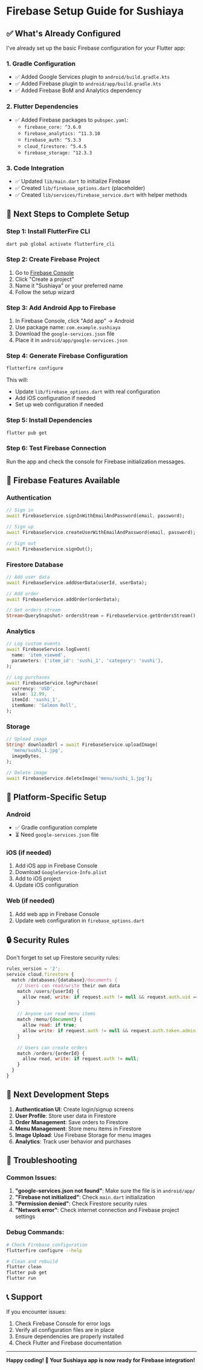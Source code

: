 # Firebase Setup Guide for Sushiaya

## ✅ What's Already Configured

I've already set up the basic Firebase configuration for your Flutter app:

### 1. **Gradle Configuration**
- ✅ Added Google Services plugin to `android/build.gradle.kts`
- ✅ Added Firebase plugin to `android/app/build.gradle.kts`
- ✅ Added Firebase BoM and Analytics dependency

### 2. **Flutter Dependencies**
- ✅ Added Firebase packages to `pubspec.yaml`:
  - `firebase_core: ^3.6.0`
  - `firebase_analytics: ^11.3.10`
  - `firebase_auth: ^5.3.3`
  - `cloud_firestore: ^5.4.5`
  - `firebase_storage: ^12.3.3`

### 3. **Code Integration**
- ✅ Updated `lib/main.dart` to initialize Firebase
- ✅ Created `lib/firebase_options.dart` (placeholder)
- ✅ Created `lib/services/firebase_service.dart` with helper methods

## 🔧 Next Steps to Complete Setup

### Step 1: Install FlutterFire CLI
```bash
dart pub global activate flutterfire_cli
```

### Step 2: Create Firebase Project
1. Go to [Firebase Console](https://console.firebase.google.com/)
2. Click "Create a project"
3. Name it "Sushiaya" or your preferred name
4. Follow the setup wizard

### Step 3: Add Android App to Firebase
1. In Firebase Console, click "Add app" → Android
2. Use package name: `com.example.sushiaya`
3. Download the `google-services.json` file
4. Place it in `android/app/google-services.json`

### Step 4: Generate Firebase Configuration
```bash
flutterfire configure
```
This will:
- Update `lib/firebase_options.dart` with real configuration
- Add iOS configuration if needed
- Set up web configuration if needed

### Step 5: Install Dependencies
```bash
flutter pub get
```

### Step 6: Test Firebase Connection
Run the app and check the console for Firebase initialization messages.

## 🚀 Firebase Features Available

### Authentication
```dart
// Sign in
await FirebaseService.signInWithEmailAndPassword(email, password);

// Sign up
await FirebaseService.createUserWithEmailAndPassword(email, password);

// Sign out
await FirebaseService.signOut();
```

### Firestore Database
```dart
// Add user data
await FirebaseService.addUserData(userId, userData);

// Add order
await FirebaseService.addOrder(orderData);

// Get orders stream
Stream<QuerySnapshot> ordersStream = FirebaseService.getOrdersStream();
```

### Analytics
```dart
// Log custom events
await FirebaseService.logEvent(
  name: 'item_viewed',
  parameters: {'item_id': 'sushi_1', 'category': 'sushi'},
);

// Log purchases
await FirebaseService.logPurchase(
  currency: 'USD',
  value: 12.99,
  itemId: 'sushi_1',
  itemName: 'Salmon Roll',
);
```

### Storage
```dart
// Upload image
String? downloadUrl = await FirebaseService.uploadImage(
  'menu/sushi_1.jpg',
  imageBytes,
);

// Delete image
await FirebaseService.deleteImage('menu/sushi_1.jpg');
```

## 📱 Platform-Specific Setup

### Android
- ✅ Gradle configuration complete
- ⏳ Need `google-services.json` file

### iOS (if needed)
1. Add iOS app in Firebase Console
2. Download `GoogleService-Info.plist`
3. Add to iOS project
4. Update iOS configuration

### Web (if needed)
1. Add web app in Firebase Console
2. Update web configuration in `firebase_options.dart`

## 🔒 Security Rules

Don't forget to set up Firestore security rules:

```javascript
rules_version = '2';
service cloud.firestore {
  match /databases/{database}/documents {
    // Users can read/write their own data
    match /users/{userId} {
      allow read, write: if request.auth != null && request.auth.uid == userId;
    }
    
    // Anyone can read menu items
    match /menu/{document} {
      allow read: if true;
      allow write: if request.auth != null && request.auth.token.admin == true;
    }
    
    // Users can create orders
    match /orders/{orderId} {
      allow read, write: if request.auth != null;
    }
  }
}
```

## 🎯 Next Development Steps

1. **Authentication UI**: Create login/signup screens
2. **User Profile**: Store user data in Firestore
3. **Order Management**: Save orders to Firestore
4. **Menu Management**: Store menu items in Firestore
5. **Image Upload**: Use Firebase Storage for menu images
6. **Analytics**: Track user behavior and purchases

## 🐛 Troubleshooting

### Common Issues:
1. **"google-services.json not found"**: Make sure the file is in `android/app/`
2. **"Firebase not initialized"**: Check `main.dart` initialization
3. **"Permission denied"**: Check Firestore security rules
4. **"Network error"**: Check internet connection and Firebase project settings

### Debug Commands:
```bash
# Check Firebase configuration
flutterfire configure --help

# Clean and rebuild
flutter clean
flutter pub get
flutter run
```

## 📞 Support

If you encounter issues:
1. Check Firebase Console for error logs
2. Verify all configuration files are in place
3. Ensure dependencies are properly installed
4. Check Flutter and Firebase documentation

---

**Happy coding! 🍣 Your Sushiaya app is now ready for Firebase integration!**
